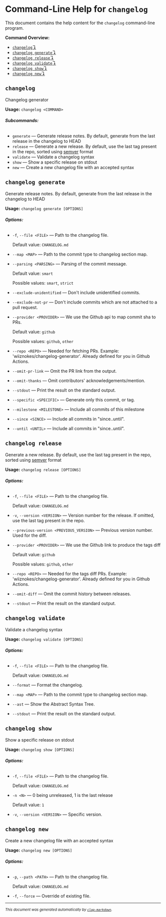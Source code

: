 # Command-Line Help for `changelog`

This document contains the help content for the `changelog` command-line program.

**Command Overview:**

* [`changelog`↴](#changelog)
* [`changelog generate`↴](#changelog-generate)
* [`changelog release`↴](#changelog-release)
* [`changelog validate`↴](#changelog-validate)
* [`changelog show`↴](#changelog-show)
* [`changelog new`↴](#changelog-new)

## `changelog`

Changelog generator

**Usage:** `changelog <COMMAND>`

###### **Subcommands:**

* `generate` — Generate release notes. By default, generate from the last release in the changelog to HEAD
* `release` — Generate a new release. By default, use the last tag present in the repo, sorted using [semver](https://semver.org/) format
* `validate` — Validate a changelog syntax
* `show` — Show a specific release on stdout
* `new` — Create a new changelog file with an accepted syntax



## `changelog generate`

Generate release notes. By default, generate from the last release in the changelog to HEAD

**Usage:** `changelog generate [OPTIONS]`

###### **Options:**

* `-f`, `--file <FILE>` — Path to the changelog file.

  Default value: `CHANGELOG.md`
* `--map <MAP>` — Path to the commit type to changelog section map.
* `--parsing <PARSING>` — Parsing of the commit message.

  Default value: `smart`

  Possible values: `smart`, `strict`

* `--exclude-unidentified` — Don't include unidentified commits.
* `--exclude-not-pr` — Don't include commits which are not attached to a pull request.
* `--provider <PROVIDER>` — We use the Github api to map commit sha to PRs.

  Default value: `github`

  Possible values: `github`, `other`

* `--repo <REPO>` — Needed for fetching PRs. Example: 'wiiznokes/changelog-generator'. Already defined for you in Github Actions.
* `--omit-pr-link` — Omit the PR link from the output.
* `--omit-thanks` — Omit contributors' acknowledgements/mention.
* `--stdout` — Print the result on the standard output.
* `--specific <SPECIFIC>` — Generate only this commit, or tag.
* `--milestone <MILESTONE>` — Include all commits of this milestone
* `--since <SINCE>` — Include all commits in "since..until".
* `--until <UNTIL>` — Include all commits in "since..until".



## `changelog release`

Generate a new release. By default, use the last tag present in the repo, sorted using [semver](https://semver.org/) format

**Usage:** `changelog release [OPTIONS]`

###### **Options:**

* `-f`, `--file <FILE>` — Path to the changelog file.

  Default value: `CHANGELOG.md`
* `-v`, `--version <VERSION>` — Version number for the release. If omitted, use the last tag present in the repo.
* `--previous-version <PREVIOUS_VERSION>` — Previous version number. Used for the diff.
* `--provider <PROVIDER>` — We use the Github link to produce the tags diff

  Default value: `github`

  Possible values: `github`, `other`

* `--repo <REPO>` — Needed for the tags diff PRs. Example: 'wiiznokes/changelog-generator'. Already defined for you in Github Actions.
* `--omit-diff` — Omit the commit history between releases.
* `--stdout` — Print the result on the standard output.



## `changelog validate`

Validate a changelog syntax

**Usage:** `changelog validate [OPTIONS]`

###### **Options:**

* `-f`, `--file <FILE>` — Path to the changelog file.

  Default value: `CHANGELOG.md`
* `--format` — Format the changelog.
* `--map <MAP>` — Path to the commit type to changelog section map.
* `--ast` — Show the Abstract Syntax Tree.
* `--stdout` — Print the result on the standard output.



## `changelog show`

Show a specific release on stdout

**Usage:** `changelog show [OPTIONS]`

###### **Options:**

* `-f`, `--file <FILE>` — Path to the changelog file.

  Default value: `CHANGELOG.md`
* `-n <N>` — 0 being unreleased, 1 is the last release

  Default value: `1`
* `-v`, `--version <VERSION>` — Specific version.



## `changelog new`

Create a new changelog file with an accepted syntax

**Usage:** `changelog new [OPTIONS]`

###### **Options:**

* `-p`, `--path <PATH>` — Path to the changelog file.

  Default value: `CHANGELOG.md`
* `-f`, `--force` — Override of existing file.



<hr/>

<small><i>
    This document was generated automatically by
    <a href="https://crates.io/crates/clap-markdown"><code>clap-markdown</code></a>.
</i></small>
